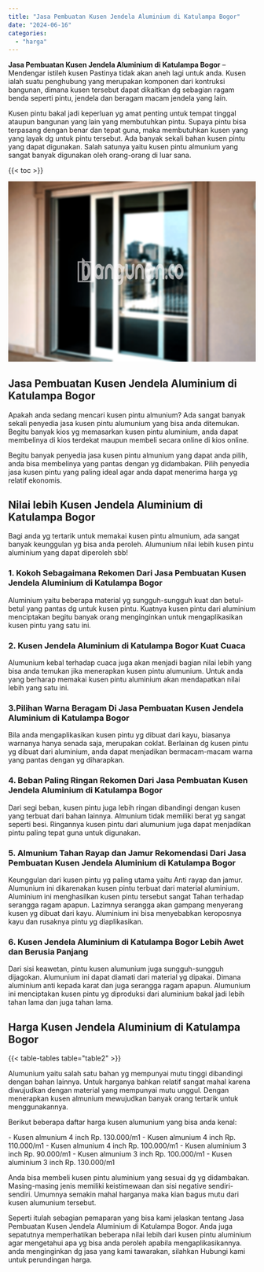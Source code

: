```yaml
---
title: "Jasa Pembuatan Kusen Jendela Aluminium di Katulampa Bogor"
date: "2024-06-16"
categories: 
  - "harga"
---
```


**Jasa Pembuatan Kusen Jendela Aluminium di Katulampa Bogor** – Mendengar istileh kusen Pastinya tidak akan aneh lagi untuk anda. Kusen ialah suatu penghubung yang merupakan komponen dari kontruksi bangunan, dimana kusen tersebut dapat dikaitkan dg sebagian ragam benda seperti pintu, jendela dan beragam macam jendela yang lain.

Kusen pintu bakal jadi keperluan yg amat penting untuk tempat tinggal ataupun bangunan yang lain yang membutuhkan pintu. Supaya pintu bisa terpasang dengan benar dan tepat guna, maka membutuhkan kusen yang yang layak dg untuk pintu tersebut. Ada banyak sekali bahan kusen pintu yang dapat digunakan. Salah satunya yaitu kusen pintu almunium yang sangat banyak digunakan oleh orang-orang di luar sana.

{{< toc >}}

![Jasa Pembuatan Kusen Jendela Aluminium di Katulampa Bogor](/images/harga-kusen-jendela-alumunium-18.png)

## Jasa Pembuatan Kusen Jendela Aluminium di Katulampa Bogor

Apakah anda sedang mencari kusen pintu almunium? Ada sangat banyak sekali penyedia jasa kusen pintu alumunium yang bisa anda ditemukan. Begitu banyak kios yg memasarkan kusen pintu aluminium, anda dapat membelinya di kios terdekat maupun membeli secara online di kios online.

Begitu banyak penyedia jasa kusen pintu almunium yang dapat anda pilih, anda bisa membelinya yang pantas dengan yg didambakan. Pilih penyedia jasa kusen pintu yang paling ideal agar anda dapat menerima harga yg relatif ekonomis.

## Nilai lebih Kusen Jendela Aluminium di Katulampa Bogor

Bagi anda yg tertarik untuk memakai kusen pintu almunium, ada sangat banyak keunggulan yg bisa anda peroleh. Alumunium nilai lebih kusen pintu aluminium yang dapat diperoleh sbb!

### 1\. Kokoh Sebagaimana Rekomen Dari Jasa Pembuatan Kusen Jendela Aluminium di Katulampa Bogor

Aluminium yaitu beberapa material yg sungguh-sungguh kuat dan betul-betul yang pantas dg untuk kusen pintu. Kuatnya kusen pintu dari aluminium menciptakan begitu banyak orang menginginkan untuk mengaplikasikan kusen pintu yang satu ini.

### 2\. Kusen Jendela Aluminium di Katulampa Bogor Kuat Cuaca

Alumunium kebal terhadap cuaca juga akan menjadi bagian nilai lebih yang bisa anda temukan jika menerapkan kusen pintu alumunium. Untuk anda yang berharap memakai kusen pintu aluminium akan mendapatkan nilai lebih yang satu ini.

### 3.Pilihan Warna Beragam Di Jasa Pembuatan Kusen Jendela Aluminium di Katulampa Bogor

Bila anda mengaplikasikan kusen pintu yg dibuat dari kayu, biasanya warnanya hanya senada saja, merupakan coklat. Berlainan dg kusen pintu yg dibuat dari aluminium, anda dapat menjadikan bermacam-macam warna yang pantas dengan yg diharapkan.

### 4\. Beban Paling Ringan Rekomen Dari Jasa Pembuatan Kusen Jendela Aluminium di Katulampa Bogor

Dari segi beban, kusen pintu juga lebih ringan dibandingi dengan kusen yang terbuat dari bahan lainnya. Almunium tidak memiliki berat yg sangat seperti besi. Ringannya kusen pintu dari alumunium juga dapat menjadikan pintu paling tepat guna untuk digunakan.

### 5\. Almunium Tahan Rayap dan Jamur Rekomendasi Dari Jasa Pembuatan Kusen Jendela Aluminium di Katulampa Bogor

Keunggulan dari kusen pintu yg paling utama yaitu Anti rayap dan jamur. Alumunium ini dikarenakan kusen pintu terbuat dari material aluminium. Aluminium ini menghasilkan kusen pintu tersebut sangat Tahan terhadap serangga ragam apapun. Lazimnya serangga akan gampang menyerang kusen yg dibuat dari kayu. Aluminium ini bisa menyebabkan keroposnya kayu dan rusaknya pintu yg diaplikasikan.

### 6\. Kusen Jendela Aluminium di Katulampa Bogor Lebih Awet dan Berusia Panjang

Dari sisi keawetan, pintu kusen alumunium juga sungguh-sungguh dijagokan. Alumunium ini dapat diamati dari material yg dipakai. Dimana aluminium anti kepada karat dan juga serangga ragam apapun. Alumunium ini menciptakan kusen pintu yg diproduksi dari aluminium bakal jadi lebih tahan lama dan juga tahan lama.

## Harga Kusen Jendela Aluminium di Katulampa Bogor

{{< table-tables table="table2" >}}

Alumunium yaitu salah satu bahan yg mempunyai mutu tinggi dibandingi dengan bahan lainnya. Untuk harganya bahkan relatif sangat mahal karena diwujudkan dengan material yang mempunyai mutu unggul. Dengan menerapkan kusen almunium mewujudkan banyak orang tertarik untuk menggunakannya.

Berikut beberapa daftar harga kusen alumunium yang bisa anda kenal:

\- Kusen almunium 4 inch Rp. 130.000/m1 - Kusen almunium 4 inch Rp. 110.000/m1 - Kusen almunium 4 inch Rp. 100.000/m1 - Kusen aluminium 3 inch Rp. 90.000/m1 - Kusen almunium 3 inch Rp. 100.000/m1 - Kusen aluminium 3 inch Rp. 130.000/m1

Anda bisa membeli kusen pintu aluminium yang sesuai dg yg didambakan. Masing-masing jenis memiliki keistimewaan dan sisi negative sendiri-sendiri. Umumnya semakin mahal harganya maka kian bagus mutu dari kusen alumunium tersebut.

Seperti itulah sebagian pemaparan yang bisa kami jelaskan tentang Jasa Pembuatan Kusen Jendela Aluminium di Katulampa Bogor. Anda juga sepatutnya memperhatikan beberapa nilai lebih dari kusen pintu aluminium agar mengetahui apa yg bisa anda peroleh apabila mengaplikasikannya. anda menginginkan dg jasa yang kami tawarakan, silahkan Hubungi kami untuk perundingan harga.
